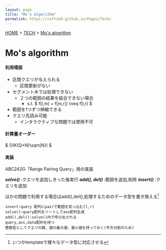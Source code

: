 ```yaml
---
layout: page
title: "Mo's algorithm"
permalink: https://raft1e8.github.io/Pages/Tech/
---
```


[HOME]("https://raft1e8.github.io) > [TECH]("https://raft1e8.github.io/Pages/Tech.html") > [Mo's alogrithm]("https://raft1e8.github.io/Pages/Tech/Mo.html")

# Mo's algorithm 

#### 利用場面
- 区間クエリが与えられる
    - 区間更新がない
- セグメント木では処理できない
    - ２つの範囲の結果を結合できない場合
        - s.t. $ f[l,m) + f[m,r]) \neq f[l,r) $
- 範囲を1つずつ伸縮できる
- クエリ先読み可能
    - インタラクティブな問題では使用不可

#### 計算量オーダー
$ O(K(Q+N)\sqrt{N}) $

#### 実装
ABC242G「Range Pairing Query」用の実装

***solve()*** :クエリを追加しきった後実行
***add(), del()*** :範囲を追加,削除
***insert()*** :クエリを追加

ほかの問題で利用する場合はadd(),del(),処理するためのデータ型を書き換える[^1]
[^1]:いつかtemplateで様々なデータ型に対応させる

```C++11
insert:query 配列にpairで範囲を突っ込む[l,r)
solve():query配列をソートしてans配列生成
add(),del():solve()内で呼び出される
query,ans,data配列を持つ
整数型としてクエリの数、値の最大値、最小値を持っておく(平方分割のため)
```
